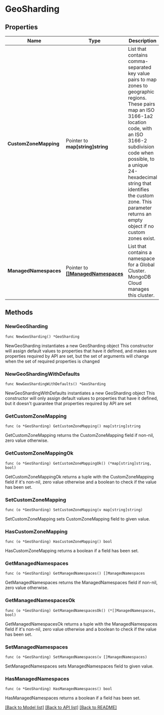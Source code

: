 # GeoSharding

## Properties

Name | Type | Description | Notes
------------ | ------------- | ------------- | -------------
**CustomZoneMapping** | Pointer to **map[string]string** | List that contains comma-separated key value pairs to map zones to geographic regions. These pairs map an ISO 3166-1a2 location code, with an ISO 3166-2 subdivision code when possible, to a unique 24-hexadecimal string that identifies the custom zone.  This parameter returns an empty object if no custom zones exist. | [optional] [readonly] 
**ManagedNamespaces** | Pointer to [**[]ManagedNamespaces**](ManagedNamespaces.md) | List that contains a namespace for a Global Cluster. MongoDB Cloud manages this cluster. | [optional] [readonly] 

## Methods

### NewGeoSharding

`func NewGeoSharding() *GeoSharding`

NewGeoSharding instantiates a new GeoSharding object
This constructor will assign default values to properties that have it defined,
and makes sure properties required by API are set, but the set of arguments
will change when the set of required properties is changed

### NewGeoShardingWithDefaults

`func NewGeoShardingWithDefaults() *GeoSharding`

NewGeoShardingWithDefaults instantiates a new GeoSharding object
This constructor will only assign default values to properties that have it defined,
but it doesn't guarantee that properties required by API are set

### GetCustomZoneMapping

`func (o *GeoSharding) GetCustomZoneMapping() map[string]string`

GetCustomZoneMapping returns the CustomZoneMapping field if non-nil, zero value otherwise.

### GetCustomZoneMappingOk

`func (o *GeoSharding) GetCustomZoneMappingOk() (*map[string]string, bool)`

GetCustomZoneMappingOk returns a tuple with the CustomZoneMapping field if it's non-nil, zero value otherwise
and a boolean to check if the value has been set.

### SetCustomZoneMapping

`func (o *GeoSharding) SetCustomZoneMapping(v map[string]string)`

SetCustomZoneMapping sets CustomZoneMapping field to given value.

### HasCustomZoneMapping

`func (o *GeoSharding) HasCustomZoneMapping() bool`

HasCustomZoneMapping returns a boolean if a field has been set.
### GetManagedNamespaces

`func (o *GeoSharding) GetManagedNamespaces() []ManagedNamespaces`

GetManagedNamespaces returns the ManagedNamespaces field if non-nil, zero value otherwise.

### GetManagedNamespacesOk

`func (o *GeoSharding) GetManagedNamespacesOk() (*[]ManagedNamespaces, bool)`

GetManagedNamespacesOk returns a tuple with the ManagedNamespaces field if it's non-nil, zero value otherwise
and a boolean to check if the value has been set.

### SetManagedNamespaces

`func (o *GeoSharding) SetManagedNamespaces(v []ManagedNamespaces)`

SetManagedNamespaces sets ManagedNamespaces field to given value.

### HasManagedNamespaces

`func (o *GeoSharding) HasManagedNamespaces() bool`

HasManagedNamespaces returns a boolean if a field has been set.

[[Back to Model list]](../README.md#documentation-for-models) [[Back to API list]](../README.md#documentation-for-api-endpoints) [[Back to README]](../README.md)


